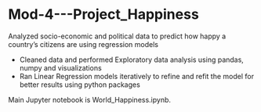 # Mod-4---Project_Happiness

Analyzed socio-economic and political data to predict how happy a country’s citizens are using regression models
* Cleaned data and performed Exploratory data analysis using pandas, numpy and visualizations
* Ran Linear Regression models iteratively to refine and refit the model for better results using python packages


Main Jupyter notebook is World_Happiness.ipynb.

